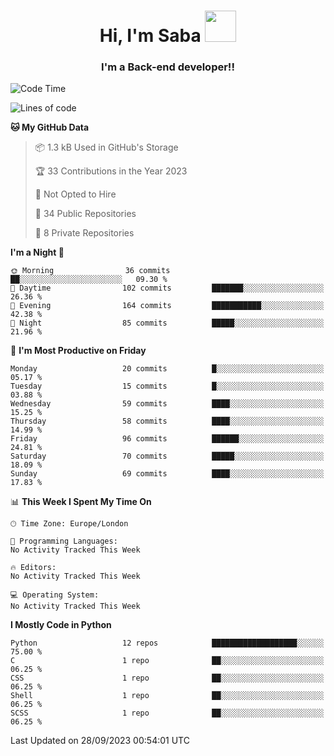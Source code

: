 <h1 align="center">Hi, I'm Saba <img src="https://media.giphy.com/media/EdB2g3VFDoKs57oe1w/giphy.gif" width="50"></h1>
<h3 align="center">I'm a Back-end developer!!</h3>

<!--START_SECTION:waka-->
![Code Time](http://img.shields.io/badge/Code%20Time-776%20hrs%2030%20mins-blue)

![Lines of code](https://img.shields.io/badge/From%20Hello%20World%20I%27ve%20Written-53.7%20thousand%20lines%20of%20code-blue)

**🐱 My GitHub Data** 

> 📦 1.3 kB Used in GitHub's Storage 
 > 
> 🏆 33 Contributions in the Year 2023
 > 
> 🚫 Not Opted to Hire
 > 
> 📜 34 Public Repositories 
 > 
> 🔑 8 Private Repositories 
 > 
**I'm a Night 🦉** 

```text
🌞 Morning                36 commits          ██░░░░░░░░░░░░░░░░░░░░░░░   09.30 % 
🌆 Daytime                102 commits         ███████░░░░░░░░░░░░░░░░░░   26.36 % 
🌃 Evening                164 commits         ███████████░░░░░░░░░░░░░░   42.38 % 
🌙 Night                  85 commits          █████░░░░░░░░░░░░░░░░░░░░   21.96 % 
```
📅 **I'm Most Productive on Friday** 

```text
Monday                   20 commits          █░░░░░░░░░░░░░░░░░░░░░░░░   05.17 % 
Tuesday                  15 commits          █░░░░░░░░░░░░░░░░░░░░░░░░   03.88 % 
Wednesday                59 commits          ████░░░░░░░░░░░░░░░░░░░░░   15.25 % 
Thursday                 58 commits          ████░░░░░░░░░░░░░░░░░░░░░   14.99 % 
Friday                   96 commits          ██████░░░░░░░░░░░░░░░░░░░   24.81 % 
Saturday                 70 commits          █████░░░░░░░░░░░░░░░░░░░░   18.09 % 
Sunday                   69 commits          ████░░░░░░░░░░░░░░░░░░░░░   17.83 % 
```


📊 **This Week I Spent My Time On** 

```text
🕑︎ Time Zone: Europe/London

💬 Programming Languages: 
No Activity Tracked This Week

🔥 Editors: 
No Activity Tracked This Week

💻 Operating System: 
No Activity Tracked This Week
```

**I Mostly Code in Python** 

```text
Python                   12 repos            ███████████████████░░░░░░   75.00 % 
C                        1 repo              ██░░░░░░░░░░░░░░░░░░░░░░░   06.25 % 
CSS                      1 repo              ██░░░░░░░░░░░░░░░░░░░░░░░   06.25 % 
Shell                    1 repo              ██░░░░░░░░░░░░░░░░░░░░░░░   06.25 % 
SCSS                     1 repo              ██░░░░░░░░░░░░░░░░░░░░░░░   06.25 % 
```




 Last Updated on 28/09/2023 00:54:01 UTC
<!--END_SECTION:waka-->
